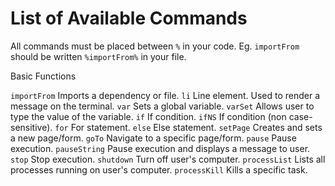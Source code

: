 # List of Available Commands
All commands must be placed between ```%``` in your code. Eg. ```importFrom``` should be written ```%importFrom%``` in your file.

Basic Functions

```importFrom``` Imports a dependency or file.
```li``` Line element. Used to render a message on the terminal.
```var``` Sets a global variable.
```varSet``` Allows user to type the value of the variable.
```if``` If condition.
```ifNS``` If condition (non case-sensitive).
```for``` For statement.
```else``` Else statement.
```setPage``` Creates and sets a new page/form.
```goTo``` Navigate to a specific page/form.
```pause``` Pause execution.
```pauseString``` Pause execution and displays a message to user.
```stop``` Stop execution.
```shutdown``` Turn off user's computer.
```processList``` Lists all processes running on user's computer.
```processKill``` Kills a specific task.
